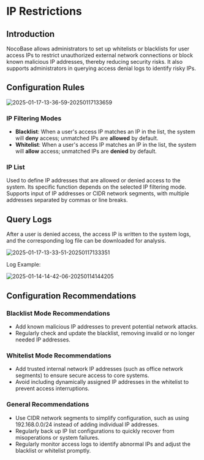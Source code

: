 # IP Restrictions

<PluginInfo licenseBundled="enterprise" name="ip-restriction"></PluginInfo>

## Introduction

NocoBase allows administrators to set up whitelists or blacklists for user access IPs to restrict unauthorized external network connections or block known malicious IP addresses, thereby reducing security risks. It also supports administrators in querying access denial logs to identify risky IPs.

## Configuration Rules

![2025-01-17-13-36-59-20250117133659](https://static-docs.nocobase.com/2025-01-17-13-36-59-20250117133659.png)

### IP Filtering Modes

- **Blacklist**: When a user's access IP matches an IP in the list, the system will **deny** access; unmatched IPs are **allowed** by default.
- **Whitelist**: When a user's access IP matches an IP in the list, the system will **allow** access; unmatched IPs are **denied** by default.

### IP List

Used to define IP addresses that are allowed or denied access to the system. Its specific function depends on the selected IP filtering mode. Supports input of IP addresses or CIDR network segments, with multiple addresses separated by commas or line breaks.

## Query Logs

After a user is denied access, the access IP is written to the system logs, and the corresponding log file can be downloaded for analysis.

![2025-01-17-13-33-51-20250117133351](https://static-docs.nocobase.com/2025-01-17-13-33-51-20250117133351.png)

Log Example:

![2025-01-14-14-42-06-20250114144205](https://static-docs.nocobase.com/2025-01-14-14-42-06-20250114144205.png)

## Configuration Recommendations

### Blacklist Mode Recommendations

- Add known malicious IP addresses to prevent potential network attacks.
- Regularly check and update the blacklist, removing invalid or no longer needed IP addresses.

### Whitelist Mode Recommendations

- Add trusted internal network IP addresses (such as office network segments) to ensure secure access to core systems.
- Avoid including dynamically assigned IP addresses in the whitelist to prevent access interruptions.

### General Recommendations

- Use CIDR network segments to simplify configuration, such as using 192.168.0.0/24 instead of adding individual IP addresses.
- Regularly back up IP list configurations to quickly recover from misoperations or system failures.
- Regularly monitor access logs to identify abnormal IPs and adjust the blacklist or whitelist promptly.
